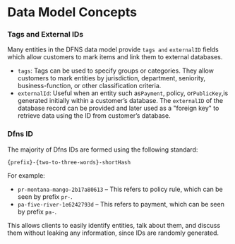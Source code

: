 # Data Model Concepts

### Tags and External IDs

Many entities in the DFNS data model provide `tags and` `externalID` fields which allow customers to mark items and link them to external databases.

* `tags`: Tags can be used to specify groups or categories. They allow customers to mark entities by jurisdiction, department, seniority, business-function, or other classification criteria.
* `externalId`:  Useful when an entity such as`Payment`, policy, or`PublicKey`,is generated initially within a customer’s database. The `externalID` of the database record can be provided and later used as a "foreign key" to retrieve data using the ID from customer’s database.

### Dfns ID

The majority of Dfns IDs are formed using the following standard:

`{prefix}-{two-to-three-words}-shortHash`

For example:

* `pr-montana-mango-2b17a80613` – This refers to policy rule, which can be seen by prefix `pr-`.
* `pa-five-river-1e6242793d` – This refers to payment, which can be seen by prefix `pa-`.

This allows clients to easily identify entities, talk about them, and discuss them without leaking any information, since IDs are randomly generated.
